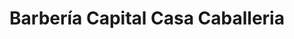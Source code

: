 ---
title: "Barbería Capital Casa Caballeria"
url: /ciudad-de-mexico/barberia-capital-casa-caballeria/
shop: Friseur
---